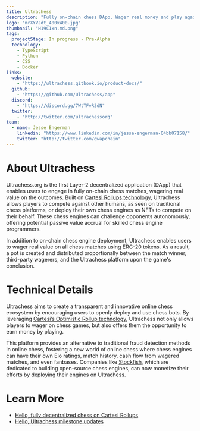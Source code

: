 ```yaml
---
title: Ultrachess
description: "Fully on-chain chess DApp. Wager real money and play against other chess pros. Or deploy your own chess bots to compete in AI chess battles"
logo: "mrXYVJdt_400x400.jpg"
thumbnail: "H19C1xn.md.png"
tags:
  projectStage: In progress - Pre-Alpha
  technology:
    - TypeScript
    - Python
    - CSS
    - Docker
links:
  website:
    - "https://ultrachess.gitbook.io/product-docs/"
  github:
    - "https://github.com/Ultrachess/app"
  discord:
    - "https://discord.gg/7WtTFvR3dN"
  twitter:
    - "http://twitter.com/ultrachessorg"
team:
  - name: Jesse Engerman
    linkedin: "https://www.linkedin.com/in/jesse-engerman-04bb07158/"
    twitter: "http://twitter.com/gwapchain"
---
```


# About Ultrachess

Ultrachess.org is the first Layer-2 decentralized application (DApp) that enables users to engage in fully on-chain chess matches, wagering real value on the outcomes. Built on [Cartesi Rollups technology](https://docs.cartesi.io/cartesi-rollups/), Ultrachess allows players to compete against other humans, as seen on traditional chess platforms, or deploy their own chess engines as NFTs to compete on their behalf. These chess engines can challenge opponents autonomously, offering potential passive value accrual for skilled chess engine programmers.

In addition to on-chain chess engine deployment, Ultrachess enables users to wager real value on all chess matches using ERC-20 tokens. As a result, a pot is created and distributed proportionally between the match winner, third-party wagerers, and the Ultrachess platform upon the game's conclusion.

# Technical Details

Ultrachess aims to create a transparent and innovative online chess ecosystem by encouraging users to openly deploy and use chess bots. By leveraging [Cartesi’s Optimistic Rollup technology](https://docs.cartesi.io/cartesi-rollups/overview/), Ultrachess not only allows players to wager on chess games, but also offers them the opportunity to earn money by playing.

This platform provides an alternative to traditional fraud detection methods in online chess, fostering a new world of online chess where chess engines can have their own Elo ratings, match history, cash flow from wagered matches, and even fanbases. Companies like [Stockfish](https://stockfishchess.org/about/), which are dedicated to building open-source chess engines, can now monetize their efforts by deploying their engines on Ultrachess.

# Learn More

- [Hello, fully decentralized chess on Cartesi Rollups](https://medium.com/cartesi/hello-fully-decentralized-chess-on-the-blockchain-os-6b656293c751)
- [Hello, Ultrachess milestone updates](https://medium.com/cartesi/hello-ultrachess-milestone-updates-5ed3ef52d265)
